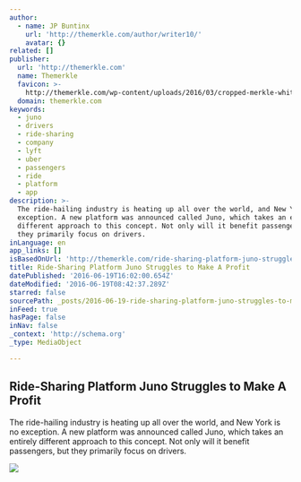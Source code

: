```yaml
---
author:
  - name: JP Buntinx
    url: 'http://themerkle.com/author/writer10/'
    avatar: {}
related: []
publisher:
  url: 'http://themerkle.com'
  name: Themerkle
  favicon: >-
    http://themerkle.com/wp-content/uploads/2016/03/cropped-merkle-white-1-192x192.png
  domain: themerkle.com
keywords:
  - juno
  - drivers
  - ride-sharing
  - company
  - lyft
  - uber
  - passengers
  - ride
  - platform
  - app
description: >-
  The ride-hailing industry is heating up all over the world, and New York is no
  exception. A new platform was announced called Juno, which takes an entirely
  different approach to this concept. Not only will it benefit passengers, but
  they primarily focus on drivers.
inLanguage: en
app_links: []
isBasedOnUrl: 'http://themerkle.com/ride-sharing-platform-juno-struggles-to-make-a-profit/'
title: Ride-Sharing Platform Juno Struggles to Make A Profit
datePublished: '2016-06-19T16:02:00.654Z'
dateModified: '2016-06-19T08:42:37.289Z'
starred: false
sourcePath: _posts/2016-06-19-ride-sharing-platform-juno-struggles-to-make-a-profit.md
inFeed: true
hasPage: false
inNav: false
_context: 'http://schema.org'
_type: MediaObject

---
```

<article style=""><h1>Ride-Sharing Platform Juno Struggles to Make A Profit</h1><p>The ride-hailing industry is heating up all over the world, and New York is no exception. A new platform was announced called Juno, which takes an entirely different approach to this concept. Not only will it benefit passengers, but they primarily focus on drivers.</p><img src="http://themerkle.com/wp-content/uploads/2016/06/Juno.jpeg" /></article>